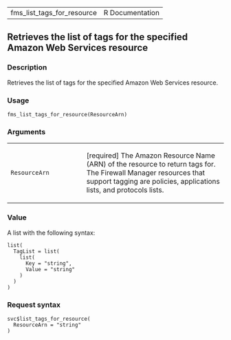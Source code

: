 <table style="width: 100%;">
<tbody>
<tr class="odd">
<td>fms_list_tags_for_resource</td>
<td style="text-align: right;">R Documentation</td>
</tr>
</tbody>
</table>

## Retrieves the list of tags for the specified Amazon Web Services resource

### Description

Retrieves the list of tags for the specified Amazon Web Services
resource.

### Usage

    fms_list_tags_for_resource(ResourceArn)

### Arguments

<table>
<colgroup>
<col style="width: 35%" />
<col style="width: 65%" />
</colgroup>
<tbody>
<tr class="odd">
<td><code
id="fms_list_tags_for_resource_:_ResourceArn">ResourceArn</code></td>
<td><p>[required] The Amazon Resource Name (ARN) of the resource to
return tags for. The Firewall Manager resources that support tagging are
policies, applications lists, and protocols lists.</p></td>
</tr>
</tbody>
</table>

### Value

A list with the following syntax:

    list(
      TagList = list(
        list(
          Key = "string",
          Value = "string"
        )
      )
    )

### Request syntax

    svc$list_tags_for_resource(
      ResourceArn = "string"
    )
